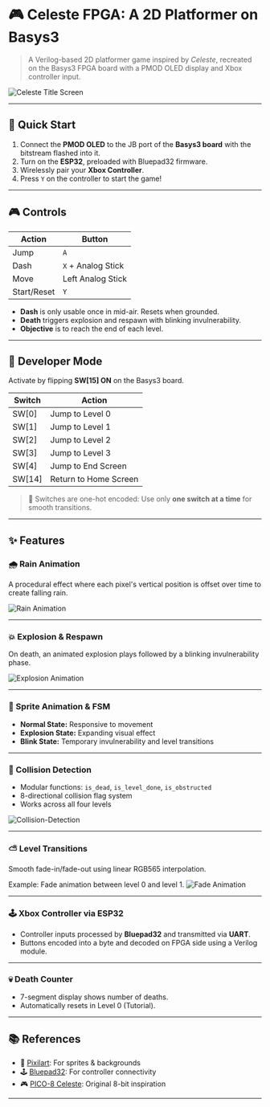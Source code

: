 # 🎮 Celeste FPGA: A 2D Platformer on Basys3

> A Verilog-based 2D platformer game inspired by *Celeste*, recreated on the Basys3 FPGA board with a PMOD OLED display and Xbox controller input.

![Celeste Title Screen](assets/setup.png)

---

## 🚀 Quick Start

1. Connect the **PMOD OLED** to the JB port of the **Basys3 board** with the bitstream flashed into it.
2. Turn on the **ESP32**, preloaded with Bluepad32 firmware.
3. Wirelessly pair your **Xbox Controller**.
4. Press `Y` on the controller to start the game!

---

## 🎮 Controls

| Action     | Button             |
|------------|--------------------|
| Jump       | `A`                |
| Dash       | `X` + Analog Stick |
| Move       | Left Analog Stick  |
| Start/Reset| `Y`                |

- **Dash** is only usable once in mid-air. Resets when grounded.
- **Death** triggers explosion and respawn with blinking invulnerability.
- **Objective** is to reach the end of each level.

---

## 🧪 Developer Mode

Activate by flipping **SW[15] ON** on the Basys3 board.

| Switch | Action               |
|--------|----------------------|
| SW[0]  | Jump to Level 0      |
| SW[1]  | Jump to Level 1      |
| SW[2]  | Jump to Level 2      |
| SW[3]  | Jump to Level 3      |
| SW[4]  | Jump to End Screen   |
| SW[14] | Return to Home Screen|

> 🔁 Switches are one-hot encoded: Use only **one switch at a time** for smooth transitions.

---

## ✨ Features

### 🌧️ Rain Animation
A procedural effect where each pixel's vertical position is offset over time to create falling rain.

![Rain Animation](assets/rain.png)

---

### 💥 Explosion & Respawn
On death, an animated explosion plays followed by a blinking invulnerability phase.

![Explosion Animation](assets/explosion.png)

---

### 🏃 Sprite Animation & FSM
- **Normal State:** Responsive to movement
- **Explosion State:** Expanding visual effect
- **Blink State:** Temporary invulnerability and level transitions

---

### 🧱 Collision Detection
- Modular functions: `is_dead`, `is_level_done`, `is_obstructed`
- 8-directional collision flag system
- Works across all four levels

![Collision-Detection](assets/collision.png)

---

### ⛅ Level Transitions
Smooth fade-in/fade-out using linear RGB565 interpolation.

Example: Fade animation between level 0 and level 1.
![Fade Animation](assets/fade.png)

---

### 🕹️ Xbox Controller via ESP32
- Controller inputs processed by **Bluepad32** and transmitted via **UART**.
- Buttons encoded into a byte and decoded on FPGA side using a Verilog module.

---

### 💀 Death Counter
- 7-segment display shows number of deaths.
- Automatically resets in Level 0 (Tutorial).

---

## 📚 References

- 🎨 [Pixilart](https://www.pixilart.com/): For sprites & backgrounds  
- 🕹️ [Bluepad32](https://github.com/ricardoquesada/esp-idf-arduino-bluepad32-template): For controller connectivity
- 🎮 [PICO-8 Celeste](https://www.lexaloffle.com/bbs/?tid=2145): Original 8-bit inspiration  

---
